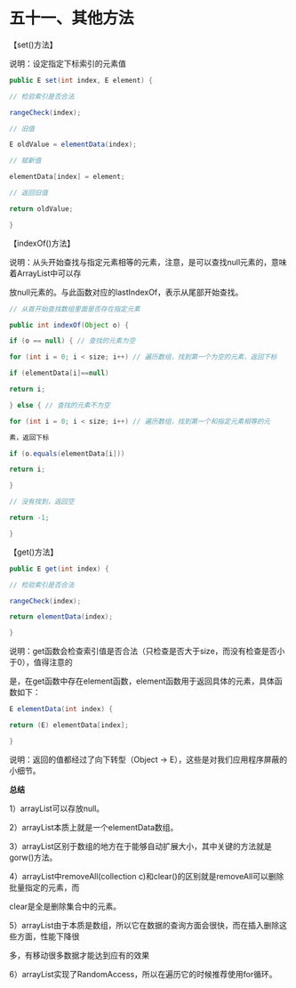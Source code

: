 # 五十一、其他方法

【set()方法】

说明：设定指定下标索引的元素值

```java
public E set(int index, E element) { 

// 检验索引是否合法 

rangeCheck(index); 

// 旧值 

E oldValue = elementData(index); 

// 赋新值 

elementData[index] = element; 

// 返回旧值 

return oldValue; 

} 
```

【indexOf()方法】

说明：从头开始查找与指定元素相等的元素，注意，是可以查找null元素的，意味着ArrayList中可以存

放null元素的。与此函数对应的lastIndexOf，表示从尾部开始查找。

```java
// 从首开始查找数组里面是否存在指定元素 

public int indexOf(Object o) { 

if (o == null) { // 查找的元素为空 

for (int i = 0; i < size; i++) // 遍历数组，找到第一个为空的元素，返回下标 

if (elementData[i]==null) 

return i; 

} else { // 查找的元素不为空 

for (int i = 0; i < size; i++) // 遍历数组，找到第一个和指定元素相等的元 

素，返回下标 

if (o.equals(elementData[i])) 

return i; 

}

// 没有找到，返回空 

return -1; 

} 
```

【get()方法】

```java
public E get(int index) { 

// 检验索引是否合法 

rangeCheck(index); 

return elementData(index); 

} 
```

说明：get函数会检查索引值是否合法（只检查是否大于size，而没有检查是否小于0），值得注意的

是，在get函数中存在element函数，element函数用于返回具体的元素，具体函数如下：

```java
E elementData(int index) { 

return (E) elementData[index]; 

} 
```

说明：返回的值都经过了向下转型（Object -> E），这些是对我们应用程序屏蔽的小细节。

**总结** 

1）arrayList可以存放null。 

2）arrayList本质上就是一个elementData数组。

3）arrayList区别于数组的地方在于能够自动扩展大小，其中关键的方法就是gorw()方法。

4）arrayList中removeAll(collection c)和clear()的区别就是removeAll可以删除批量指定的元素，而

clear是全是删除集合中的元素。

5）arrayList由于本质是数组，所以它在数据的查询方面会很快，而在插入删除这些方面，性能下降很

多，有移动很多数据才能达到应有的效果

6）arrayList实现了RandomAccess，所以在遍历它的时候推荐使用for循环。